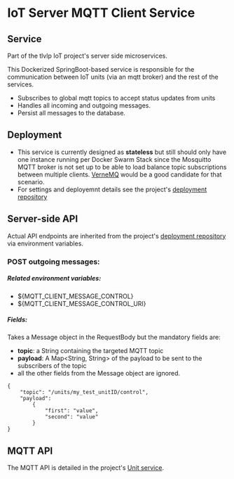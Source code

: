 # IoT Server MQTT Client Service

## Service
Part of the tlvlp IoT project's server side microservices.

This Dockerized SpringBoot-based service is responsible for the communication between 
IoT units (via an mqtt broker) and the rest of the services.
* Subscribes to global mqtt topics to accept status updates from units
* Handles all incoming and outgoing messages.
* Persist all messages to the database.

## Deployment
- This service is currently designed as **stateless** but still should only have one instance running per Docker Swarm Stack 
since the Mosquitto MQTT broker is not set up to be able to load balance topic subscriptions between multiple clients.
[VerneMQ](https://vernemq.com/) would be a good candidate for that scenario.
- For settings and deployemnt details see the project's [deployment repository](https://gitlab.com/tlvlp/iot.server.deployment)


## Server-side API
Actual API endpoints are inherited from the project's [deployment repository](https://gitlab.com/tlvlp/iot.server.deployment) via environment variables.

### POST outgoing messages:

##### Related environment variables:
- ${MQTT_CLIENT_MESSAGE_CONTROL}
- ${MQTT_CLIENT_MESSAGE_CONTROL_URI}

##### Fields:
Takes a Message object in the RequestBody but the mandatory fields are:
- **topic**: a String containing the targeted MQTT topic
- **payload**: A Map<String, String> of the payload to be sent to the subscribers of the topic
- all the other fields from the Message object are ignored.


```
{
    "topic": "/units/my_test_unitID/control",
    "payload": 
        {
            "first": "value",
            "second": "value"
        }
}
```

## MQTT API

The MQTT API is detailed in the project's [Unit service](https://gitlab.com/tlvlp/iot.server.unit.service).